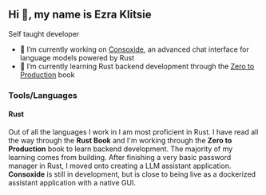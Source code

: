 ## Hi 👋, my name is Ezra Klitsie

Self taught developer 

- 🔭 I’m currently working on [Consoxide](https://github.com/voidKandy/Consoxide), an advanced chat interface for language models powered by Rust
- 🌱 I’m currently learning Rust backend development through the [Zero to Production](https://github.com/LukeMathWalker/zero-to-production) book 
 

### Tools/Languages
#### Rust
Out of all the languages I work in I am most proficient in Rust. I have read all the way through the **Rust Book** and I'm working through the **Zero to Production** book to learn backend development. The majority of my learning comes from building. After finishing a very basic password manager in Rust, I moved onto creating a LLM assistant application. **Consoxide** is still in development, but is close to being live as a dockerized assistant application with a native GUI.


<!--
**voidKandy/voidKandy** is a ✨ _special_ ✨ repository because its `README.md` (this file) appears on your GitHub profile.

Here are some ideas to get you started:


- 🌱 I’m currently learning ...
- 👯 I’m looking to collaborate on ...
- 🤔 I’m looking for help with ...
- 💬 Ask me about ...
- 📫 How to reach me: ...
- 😄 Pronouns: ...
- ⚡ Fun fact: ...
-->

